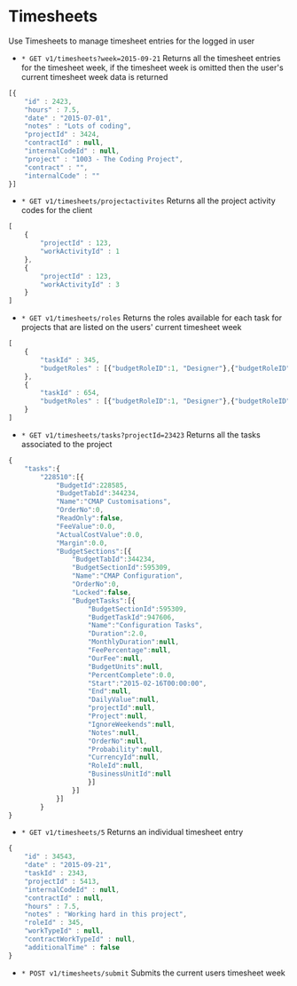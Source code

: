 # Timesheets
Use Timesheets to manage timesheet entries for the logged in user

* `* GET v1/timesheets?week=2015-09-21` Returns all the timesheet entries for the timesheet week, if the timesheet week is omitted then the user's current timesheet week data is returned

```javascript
[{ 
	"id" : 2423,
	"hours" : 7.5,
	"date" : "2015-07-01",
	"notes" : "Lots of coding",
	"projectId" : 3424,
	"contractId" : null,
	"internalCodeId" : null,
	"project" : "1003 - The Coding Project",
	"contract" : "",
	"internalCode" : "" 
}]
```

* `* GET v1/timesheets/projectactivites` Returns all the project activity codes for the client

```javascript
[
	{
		"projectId" : 123,
		"workActivityId" : 1
	},
	{
		"projectId" : 123,
		"workActivityId" : 3
	}
]
```

* `* GET v1/timesheets/roles` Returns the roles available for each task for projects that are listed on the users' current timesheet week

```javascript
[
	{
		"taskId" : 345,
		"budgetRoles" : [{"budgetRoleID":1, "Designer"},{"budgetRoleID":2, "Developer"}]
	},
	{
		"taskId" : 654,
		"budgetRoles" : [{"budgetRoleID":1, "Designer"},{"budgetRoleID":2, "Developer"}]
	}
]
```

* `* GET v1/timesheets/tasks?projectId=23423` Returns all the tasks associated to the project

```javascript
{
	"tasks":{
		"228510":[{
			"BudgetId":228585,
			"BudgetTabId":344234,
			"Name":"CMAP Customisations",
			"OrderNo":0,
			"ReadOnly":false,
			"FeeValue":0.0,
			"ActualCostValue":0.0,
			"Margin":0.0,
			"BudgetSections":[{
				"BudgetTabId":344234,
				"BudgetSectionId":595309,
				"Name":"CMAP Configuration",
				"OrderNo":0,
				"Locked":false,
				"BudgetTasks":[{
					"BudgetSectionId":595309,
					"BudgetTaskId":947606,
					"Name":"Configuration Tasks",
					"Duration":2.0,
					"MonthlyDuration":null,
					"FeePercentage":null,
					"OurFee":null,
					"BudgetUnits":null,
					"PercentComplete":0.0,
					"Start":"2015-02-16T00:00:00",
					"End":null,
					"DailyValue":null,
					"projectId":null,
					"Project":null,
					"IgnoreWeekends":null,
					"Notes":null,
					"OrderNo":null,
					"Probability":null,
					"CurrencyId":null,
					"RoleId":null,
					"BusinessUnitId":null
					}]
				}]
			}]
		}
}
```
* `* GET v1/timesheets/5` Returns an individual timesheet entry

```javascript
{ 
	"id" : 34543, 
	"date" : "2015-09-21",
	"taskId" : 2343,
	"projectId" : 5413,
	"internalCodeId" : null,
	"contractId" : null,
	"hours" : 7.5,
	"notes" : "Working hard in this project",
	"roleId" : 345,
	"workTypeId" : null,
	"contractWorkTypeId" : null,
	"additionalTime" : false
}
```

* `* POST v1/timesheets/submit` Submits the current users timesheet week
